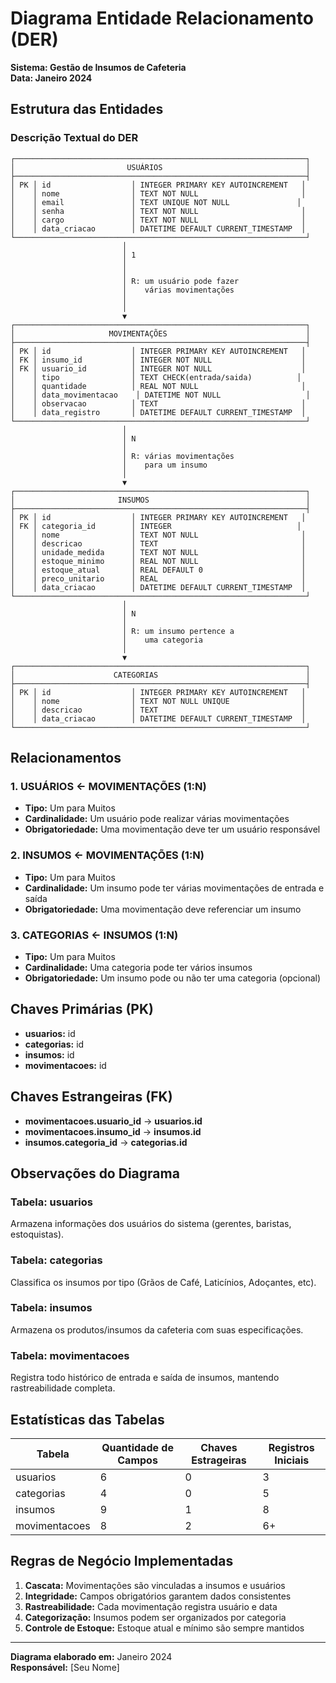 # Diagrama Entidade Relacionamento (DER)

**Sistema: Gestão de Insumos de Cafeteria**  
**Data: Janeiro 2024**

## Estrutura das Entidades

### Descrição Textual do DER

```
┌─────────────────────────────────────────────────────────────────┐
│                         USUÁRIOS                                │
├─────────────────────────────────────────────────────────────────┤
│ PK │ id                  │ INTEGER PRIMARY KEY AUTOINCREMENT   │
│    │ nome                │ TEXT NOT NULL                       │
│    │ email               │ TEXT UNIQUE NOT NULL               │
│    │ senha               │ TEXT NOT NULL                       │
│    │ cargo               │ TEXT NOT NULL                       │
│    │ data_criacao        │ DATETIME DEFAULT CURRENT_TIMESTAMP  │
└─────────────────────────────────────────────────────────────────┘
                         │
                         │ 1
                         │
                         │
                         │ R: um usuário pode fazer
                         │    várias movimentações
                         │
                         │
                         ▼
┌─────────────────────────────────────────────────────────────────┐
│                     MOVIMENTAÇÕES                               │
├─────────────────────────────────────────────────────────────────┤
│ PK │ id                  │ INTEGER PRIMARY KEY AUTOINCREMENT   │
│ FK │ insumo_id           │ INTEGER NOT NULL                    │
│ FK │ usuario_id          │ INTEGER NOT NULL                    │
│    │ tipo                │ TEXT CHECK(entrada/saida)          │
│    │ quantidade          │ REAL NOT NULL                       │
│    │ data_movimentacao    │ DATETIME NOT NULL                   │
│    │ observacao          │ TEXT                                │
│    │ data_registro       │ DATETIME DEFAULT CURRENT_TIMESTAMP  │
└─────────────────────────────────────────────────────────────────┘
                         │
                         │ N
                         │
                         │ R: várias movimentações
                         │    para um insumo
                         │
                         ▼
┌─────────────────────────────────────────────────────────────────┐
│                       INSUMOS                                   │
├─────────────────────────────────────────────────────────────────┤
│ PK │ id                  │ INTEGER PRIMARY KEY AUTOINCREMENT   │
│ FK │ categoria_id        │ INTEGER                            │
│    │ nome                │ TEXT NOT NULL                       │
│    │ descricao           │ TEXT                                │
│    │ unidade_medida      │ TEXT NOT NULL                       │
│    │ estoque_minimo      │ REAL NOT NULL                       │
│    │ estoque_atual       │ REAL DEFAULT 0                      │
│    │ preco_unitario      │ REAL                                │
│    │ data_criacao        │ DATETIME DEFAULT CURRENT_TIMESTAMP  │
└─────────────────────────────────────────────────────────────────┘
                         │
                         │ N
                         │
                         │ R: um insumo pertence a
                         │    uma categoria
                         │
                         ▼
┌─────────────────────────────────────────────────────────────────┐
│                      CATEGORIAS                                 │
├─────────────────────────────────────────────────────────────────┤
│ PK │ id                  │ INTEGER PRIMARY KEY AUTOINCREMENT   │
│    │ nome                │ TEXT NOT NULL UNIQUE                │
│    │ descricao           │ TEXT                                │
│    │ data_criacao        │ DATETIME DEFAULT CURRENT_TIMESTAMP  │
└─────────────────────────────────────────────────────────────────┘
```

## Relacionamentos

### 1. USUÁRIOS ← MOVIMENTAÇÕES (1:N)
- **Tipo:** Um para Muitos
- **Cardinalidade:** Um usuário pode realizar várias movimentações
- **Obrigatoriedade:** Uma movimentação deve ter um usuário responsável

### 2. INSUMOS ← MOVIMENTAÇÕES (1:N)
- **Tipo:** Um para Muitos
- **Cardinalidade:** Um insumo pode ter várias movimentações de entrada e saída
- **Obrigatoriedade:** Uma movimentação deve referenciar um insumo

### 3. CATEGORIAS ← INSUMOS (1:N)
- **Tipo:** Um para Muitos
- **Cardinalidade:** Uma categoria pode ter vários insumos
- **Obrigatoriedade:** Um insumo pode ou não ter uma categoria (opcional)

## Chaves Primárias (PK)
- **usuarios:** id
- **categorias:** id
- **insumos:** id
- **movimentacoes:** id

## Chaves Estrangeiras (FK)
- **movimentacoes.usuario_id** → **usuarios.id**
- **movimentacoes.insumo_id** → **insumos.id**
- **insumos.categoria_id** → **categorias.id**

## Observações do Diagrama

### Tabela: usuarios
Armazena informações dos usuários do sistema (gerentes, baristas, estoquistas).

### Tabela: categorias
Classifica os insumos por tipo (Grãos de Café, Laticínios, Adoçantes, etc).

### Tabela: insumos
Armazena os produtos/insumos da cafeteria com suas especificações.

### Tabela: movimentacoes
Registra todo histórico de entrada e saída de insumos, mantendo rastreabilidade completa.

## Estatísticas das Tabelas

| Tabela | Quantidade de Campos | Chaves Estrageiras | Registros Iniciais |
|--------|---------------------|-------------------|-------------------|
| usuarios | 6 | 0 | 3 |
| categorias | 4 | 0 | 5 |
| insumos | 9 | 1 | 8 |
| movimentacoes | 8 | 2 | 6+ |

## Regras de Negócio Implementadas

1. **Cascata:** Movimentações são vinculadas a insumos e usuários
2. **Integridade:** Campos obrigatórios garantem dados consistentes
3. **Rastreabilidade:** Cada movimentação registra usuário e data
4. **Categorização:** Insumos podem ser organizados por categoria
5. **Controle de Estoque:** Estoque atual e mínimo são sempre mantidos

---

**Diagrama elaborado em:** Janeiro 2024  
**Responsável:** [Seu Nome]

